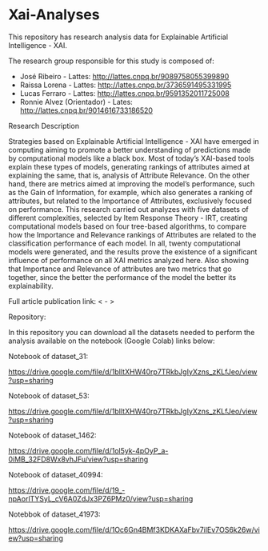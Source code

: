 # Xai-Analyses

This repository has research analysis data for Explainable Artificial Intelligence - XAI.

The research group responsible for this study is composed of:
- José Ribeiro - Lattes: http://lattes.cnpq.br/9089758055399890
- Raissa Lorena - Lattes: http://lattes.cnpq.br/3736591495331995
- Lucas Ferraro - Lattes: http://lattes.cnpq.br/9591352011725008
- Ronnie Alvez (Orientador) - Lates: http://lattes.cnpq.br/9014616733186520

Research Description

Strategies based on Explainable Artificial Intelligence - XAI have emerged in computing aiming to promote a better understanding of predictions made by computational models like a black box. Most of today’s XAI-based tools explain these types of models, generating rankings of attributes aimed at explaining the same, that is, analysis of Attribute Relevance. On the other hand, there are metrics aimed at improving the model’s performance, such as the Gain of
Information, for example, which also generates a ranking of attributes, but related to the Importance of Attributes, exclusively focused on performance. This research carried out analyzes with five datasets of different complexities, selected by Item Response Theory - IRT, creating computational models based on four tree-based algorithms, to compare how the Importance and Relevance rankings of Attributes are related to the classification performance of each model.
In all, twenty computational models were generated, and the results prove the existence of a significant influence of performance on all XAI metrics analyzed here. Also showing that Importance and Relevance of attributes are two metrics that go together, since the better the performance of the model the better its explainability.

Full article publication link: < - >

Repository:

In this repository you can download all the datasets needed to perform the analysis available on the notebook (Google Colab) links below:

Notebook of dataset_31:

https://drive.google.com/file/d/1bIltXHW40rp7TRkbJgIyXzns_zKLfJeo/view?usp=sharing

Notebook of dataset_53:

https://drive.google.com/file/d/1bIltXHW40rp7TRkbJgIyXzns_zKLfJeo/view?usp=sharing

Notebook of dataset_1462:

https://drive.google.com/file/d/1ol5yk-4pOyP_a-0iMB_32FD8Wx8vhJFu/view?usp=sharing

Notebook of dataset_40994:

https://drive.google.com/file/d/19_-npAorlTYSyL_cV6A0ZdJx3PZ6PMz0/view?usp=sharing

Notebbok of dataset_41973:

https://drive.google.com/file/d/1Oc6Gn4BMf3KDKAXaFbv7ilEv7OS6k26w/view?usp=sharing


